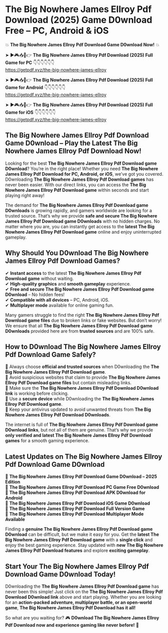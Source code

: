 # The Big Nowhere James Ellroy Pdf Download (2025) Game D0wnload Free – PC, Android & iOS

💥 **The Big Nowhere James Ellroy Pdf Download Game D0wnload Now!** 💥  

➤ ►🎮📥📱👉 **The Big Nowhere James Ellroy Pdf Download (2025) Full Game for PC** 👇👇👇👇👇👇  
https://getpdf.xyz/the-big-nowhere-james-ellroy  

➤ ►🎮📥📱👉 **The Big Nowhere James Ellroy Pdf Download (2025) Full Game for Android** 👇👇👇👇👇👇  
https://getpdf.xyz/the-big-nowhere-james-ellroy  

➤ ►🎮📥📱👉 **The Big Nowhere James Ellroy Pdf Download (2025) Full Game for iOS** 👇👇👇👇👇👇  
https://getpdf.xyz/the-big-nowhere-james-ellroy  

## The Big Nowhere James Ellroy Pdf Download Game D0wnload – Play the Latest The Big Nowhere James Ellroy Pdf Download Now!

Looking for the best **The Big Nowhere James Ellroy Pdf Download game D0wnload**? You’re in the right place! Whether you need **The Big Nowhere James Ellroy Pdf Download for PC, Android, or iOS**, we’ve got you covered. D0wnloading **The Big Nowhere James Ellroy Pdf Download games** has never been easier. With our direct links, you can access the **The Big Nowhere James Ellroy Pdf Download game** within seconds and start playing right away!  

The demand for **The Big Nowhere James Ellroy Pdf Download game D0wnloads** is growing rapidly, and gamers worldwide are looking for a trusted source. That’s why we provide **safe and secure The Big Nowhere James Ellroy Pdf Download game D0wnloads** with no hidden charges. No matter where you are, you can instantly get access to the **latest The Big Nowhere James Ellroy Pdf Download game** online and enjoy uninterrupted gameplay.  

## **Why Should You D0wnload The Big Nowhere James Ellroy Pdf Download Games?**  

✔ **Instant access** to the latest **The Big Nowhere James Ellroy Pdf Download game** without waiting.  
✔ **High-quality graphics** and **smooth gameplay** experience.  
✔ **Free and secure The Big Nowhere James Ellroy Pdf Download game D0wnload** – No hidden fees!  
✔ **Compatible with all devices** – PC, Android, iOS.  
✔ **Multiplayer mode** available for online gaming fun.  

Many gamers struggle to find the right **The Big Nowhere James Ellroy Pdf Download game files** due to broken links or fake websites. But don’t worry! We ensure that all **The Big Nowhere James Ellroy Pdf Download game D0wnloads** provided here are from **trusted sources** and are 100% safe.  

## **How to D0wnload The Big Nowhere James Ellroy Pdf Download Game Safely?**  

📌 Always choose **official and trusted sources** when D0wnloading the **The Big Nowhere James Ellroy Pdf Download game**.  
📌 Avoid suspicious websites that claim to provide **The Big Nowhere James Ellroy Pdf Download game files** but contain misleading links.  
📌 Make sure the **The Big Nowhere James Ellroy Pdf Download D0wnload link** is working before clicking.  
📌 Use a **secure device** while D0wnloading the **The Big Nowhere James Ellroy Pdf Download game**.  
📌 Keep your antivirus updated to avoid unwanted threats from **The Big Nowhere James Ellroy Pdf Download D0wnloads**.  

The internet is full of **The Big Nowhere James Ellroy Pdf Download game D0wnload links**, but not all of them are genuine. That’s why we provide **only verified and latest The Big Nowhere James Ellroy Pdf Download games** for a smooth gaming experience.  

## **Latest Updates on The Big Nowhere James Ellroy Pdf Download Game D0wnload**  

🔹 **The Big Nowhere James Ellroy Pdf Download Game D0wnload – 2025 Edition**  
🔹 **The Big Nowhere James Ellroy Pdf Download PC Game Free D0wnload**  
🔹 **The Big Nowhere James Ellroy Pdf Download APK D0wnload for Android**  
🔹 **The Big Nowhere James Ellroy Pdf Download iOS Game D0wnload**  
🔹 **The Big Nowhere James Ellroy Pdf Download Full Version Game**  
🔹 **The Big Nowhere James Ellroy Pdf Download Multiplayer Mode Available**  

Finding a **genuine The Big Nowhere James Ellroy Pdf Download game D0wnload** can be difficult, but we make it easy for you. Get the **latest The Big Nowhere James Ellroy Pdf Download game** with a **single click** and enjoy the best gaming experience. Stay updated with **new The Big Nowhere James Ellroy Pdf Download features** and explore **exciting gameplay**.  

## **Start Your The Big Nowhere James Ellroy Pdf Download Game D0wnload Today!**  

D0wnloading the **The Big Nowhere James Ellroy Pdf Download game** has never been this simple! Just click on the **The Big Nowhere James Ellroy Pdf Download D0wnload link** above and start playing. Whether you are looking for an **action-packed adventure, multiplayer battle, or an open-world game**, **The Big Nowhere James Ellroy Pdf Download has it all!**  

So what are you waiting for? 🎮 **D0wnload The Big Nowhere James Ellroy Pdf Download now and experience gaming like never before!** 🚀  